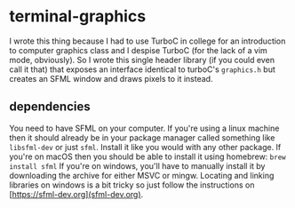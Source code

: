 # terminal-graphics
I wrote this thing because I had to use TurboC in college for an introduction to computer graphics class and I despise TurboC (for the lack of a vim mode, obviously). So I wrote this single header library (if you could even call it that) that exposes an 
interface identical to turboC's `graphics.h` but creates an SFML window and draws pixels to it instead.

## dependencies
You need to have SFML on your computer. If you're using a linux machine then it should already be in your package manager called something like
`libsfml-dev` or just `sfml`. Install it like you would with any other package.
If you're on macOS then you should be able to install it using homebrew: `brew install sfml`
If you're on windows, you'll have to manually install it by downloading the archive for either MSVC or mingw. Locating and linking libraries on windows is a bit tricky so just follow the instructions on [https://sfml-dev.org](sfml-dev.org).

